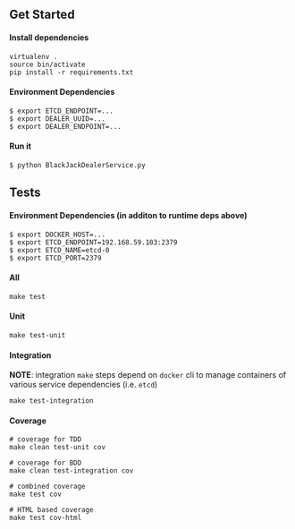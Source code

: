 ## Get Started

#### Install dependencies
```
virtualenv .
source bin/activate
pip install -r requirements.txt
```

#### Environment Dependencies
```
$ export ETCD_ENDPOINT=...
$ export DEALER_UUID=...
$ export DEALER_ENDPOINT=...
```

#### Run it
```
$ python BlackJackDealerService.py
```

## Tests

#### Environment Dependencies (in additon to runtime deps above)
```
$ export DOCKER_HOST=...
$ export ETCD_ENDPOINT=192.168.59.103:2379
$ export ETCD_NAME=etcd-0
$ export ETCD_PORT=2379
```

#### All
```
make test
```

#### Unit
```
make test-unit
```

#### Integration
**NOTE**: integration `make` steps depend on `docker` cli to manage containers of various service dependencies (i.e. `etcd`)
```
make test-integration
```

#### Coverage
```shell
# coverage for TDD
make clean test-unit cov

# coverage for BDD
make clean test-integration cov

# combined coverage
make test cov

# HTML based coverage
make test cov-html
```
